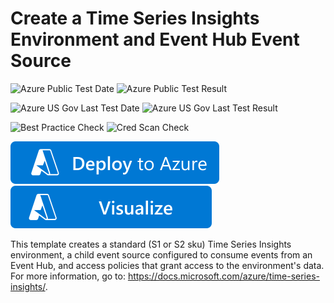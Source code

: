 # Create a Time Series Insights Environment and Event Hub Event Source

![Azure Public Test Date](https://azurequickstartsservice.blob.core.windows.net/badges/quickstarts/microsoft.timeseriesinsights/timeseriesinsights-environment-with-eventhub/PublicLastTestDate.svg)
![Azure Public Test Result](https://azurequickstartsservice.blob.core.windows.net/badges/quickstarts/microsoft.timeseriesinsights/timeseriesinsights-environment-with-eventhub/PublicDeployment.svg)

![Azure US Gov Last Test Date](https://azurequickstartsservice.blob.core.windows.net/badges/quickstarts/microsoft.timeseriesinsights/timeseriesinsights-environment-with-eventhub/FairfaxLastTestDate.svg)
![Azure US Gov Last Test Result](https://azurequickstartsservice.blob.core.windows.net/badges/quickstarts/microsoft.timeseriesinsights/timeseriesinsights-environment-with-eventhub/FairfaxDeployment.svg)

![Best Practice Check](https://azurequickstartsservice.blob.core.windows.net/badges/quickstarts/microsoft.timeseriesinsights/timeseriesinsights-environment-with-eventhub/BestPracticeResult.svg)
![Cred Scan Check](https://azurequickstartsservice.blob.core.windows.net/badges/quickstarts/microsoft.timeseriesinsights/timeseriesinsights-environment-with-eventhub/CredScanResult.svg)

[![Deploy To Azure](https://raw.githubusercontent.com/Azure/azure-quickstart-templates/master/1-CONTRIBUTION-GUIDE/images/deploytoazure.svg?sanitize=true)](https://portal.azure.com/#create/Microsoft.Template/uri/https%3A%2F%2Fraw.githubusercontent.com%2FAzure%2Fazure-quickstart-templates%2Fmaster%2Fquickstarts%2Fmicrosoft.timeseriesinsights%2Ftimeseriesinsights-environment-with-eventhub%2Fazuredeploy.json)  [![Visualize](https://raw.githubusercontent.com/Azure/azure-quickstart-templates/master/1-CONTRIBUTION-GUIDE/images/visualizebutton.svg?sanitize=true)](http://armviz.io/#/?load=https%3A%2F%2Fraw.githubusercontent.com%2FAzure%2Fazure-quickstart-templates%2Fmaster%2Fquickstarts%2Fmicrosoft.timeseriesinsights%2Ftimeseriesinsights-environment-with-eventhub%2Fazuredeploy.json)

This template creates a standard (S1 or S2 sku) Time Series Insights environment, a child event source configured to consume events from an Event Hub, and access policies that grant access to the environment's data. For more information, go to: <https://docs.microsoft.com/azure/time-series-insights/>.


